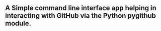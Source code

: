 ## A Simple command line interface app helping in interacting with GitHub via the Python pygithub module.

<!-- <h2>How to use:</h2> -->
